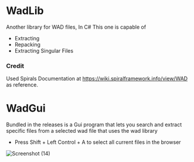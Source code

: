 # WadLib
Another library for WAD files, In C#
This one is capable of
+ Extracting
+ Repacking
+ Extracting Singular Files
### Credit
Used Spirals Documentation at https://wiki.spiralframework.info/view/WAD as reference.
# WadGui
Bundled in the releases is a Gui program that lets you search and extract specific files from a selected wad file that uses the wad library

+ Press Shift + Left Control + A to select all current files in the browser

![Screenshot (14)](https://github.com/morgana-x/WadLib/assets/89588301/42cd52da-7454-4165-81fb-6ae9bef1dee0)

